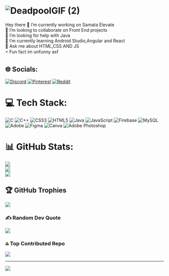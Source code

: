 #  ![DeadpoolGIF (2)](https://github.com/user-attachments/assets/9976159f-6122-4c07-beac-fcc65a6a0812)
Hey there
🔭 I’m currently working on Samata Elevate<br>👯 I’m looking to collaborate on Front End projects<br>🤝 I’m looking for help with Java <br>🌱 I’m currently learning Android Studio,Angular and React <br>💬 Ask me about HTML,CSS AND JS<br>⚡ Fun fact im unfunny asf


## 🌐 Socials:
[![Discord](https://img.shields.io/badge/Discord-%237289DA.svg?logo=discord&logoColor=white)](https://discord.gg/papishome) [![Pinterest](https://img.shields.io/badge/Pinterest-%23E60023.svg?logo=Pinterest&logoColor=white)](https://pinterest.com/pranavlanjwal) [![Reddit](https://img.shields.io/badge/Reddit-%23FF4500.svg?logo=Reddit&logoColor=white)](https://reddit.com/user/u/Humble_Mission9547) 

# 💻 Tech Stack:
![C](https://img.shields.io/badge/c-%2300599C.svg?style=for-the-badge&logo=c&logoColor=white) ![C++](https://img.shields.io/badge/c++-%2300599C.svg?style=for-the-badge&logo=c%2B%2B&logoColor=white) ![CSS3](https://img.shields.io/badge/css3-%231572B6.svg?style=for-the-badge&logo=css3&logoColor=white) ![HTML5](https://img.shields.io/badge/html5-%23E34F26.svg?style=for-the-badge&logo=html5&logoColor=white) ![Java](https://img.shields.io/badge/java-%23ED8B00.svg?style=for-the-badge&logo=openjdk&logoColor=white) ![JavaScript](https://img.shields.io/badge/javascript-%23323330.svg?style=for-the-badge&logo=javascript&logoColor=%23F7DF1E) ![Firebase](https://img.shields.io/badge/firebase-%23039BE5.svg?style=for-the-badge&logo=firebase) ![MySQL](https://img.shields.io/badge/mysql-4479A1.svg?style=for-the-badge&logo=mysql&logoColor=white) ![Adobe](https://img.shields.io/badge/adobe-%23FF0000.svg?style=for-the-badge&logo=adobe&logoColor=white) ![Figma](https://img.shields.io/badge/figma-%23F24E1E.svg?style=for-the-badge&logo=figma&logoColor=white) ![Canva](https://img.shields.io/badge/Canva-%2300C4CC.svg?style=for-the-badge&logo=Canva&logoColor=white) ![Adobe Photoshop](https://img.shields.io/badge/adobe%20photoshop-%2331A8FF.svg?style=for-the-badge&logo=adobe%20photoshop&logoColor=white)
# 📊 GitHub Stats:
![](https://github-readme-stats.vercel.app/api?username=papiswork&theme=dark&hide_border=false&include_all_commits=true&count_private=true)<br/>
![](https://github-readme-streak-stats.herokuapp.com/?user=papiswork&theme=dark&hide_border=false)<br/>
![](https://github-readme-stats.vercel.app/api/top-langs/?username=papiswork&theme=dark&hide_border=false&include_all_commits=true&count_private=true&layout=compact)

## 🏆 GitHub Trophies
![](https://github-profile-trophy.vercel.app/?username=papiswork&theme=radical&no-frame=false&no-bg=true&margin-w=4)

### ✍️ Random Dev Quote
![](https://quotes-github-readme.vercel.app/api?type=horizontal&theme=radical)

### 🔝 Top Contributed Repo
![](https://github-contributor-stats.vercel.app/api?username=papiswork&limit=5&theme=dark&combine_all_yearly_contributions=true)

---
[![](https://visitcount.itsvg.in/api?id=papiswork&icon=0&color=0)](https://visitcount.itsvg.in)

<!-- Proudly created with GPRM ( https://gprm.itsvg.in ) -->
